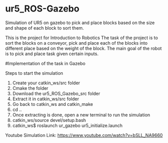 # ur5_ROS-Gazebo
Simulation of UR5 on gazebo to pick and place blocks based on the size and shape of each block to sort them.

This is the project for Introduction to Robotics The task of the project is to sort the blocks on a conveyor, pick and place each of the blocks into different place based on the weight of the block. The main goal of the robot is to pick and place task given certain inputs.

#Implementation of the task in Gazebo

Steps to start the simulation
1. Create your catkin_ws/src folder
2. Cmake the folder
3. Download the ur5_ROS_Gazebo_src folder
4. Extract it in catkin_ws/src folder
5. Go back to catkin_ws and catkin_make
6. cd ..
7. Once extracting is done, open a new terminal to run the simulation
9. catkin_ws/source devel/setup.bash
10. catkin_ws$ roslaunch ur_gazebo ur5_initialize.launch


Youtube Simulation Link: https://www.youtube.com/watch?v=bSLL_NA9660
